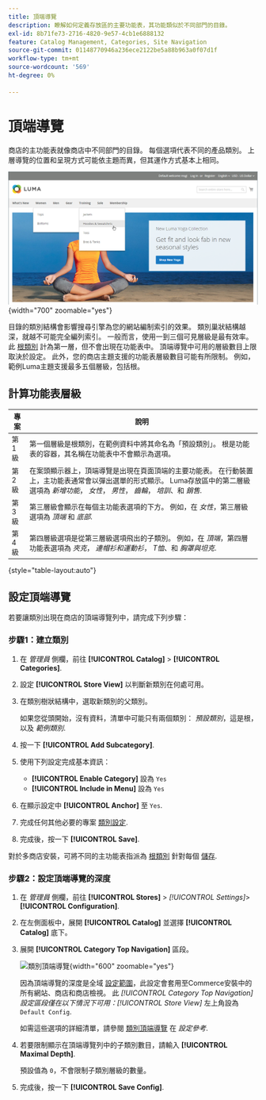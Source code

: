 ```yaml
---
title: 頂端導覽
description: 瞭解如何定義存放區的主要功能表，其功能類似於不同部門的目錄。
exl-id: 8b71fe73-2716-4820-9e57-4cb1e6888132
feature: Catalog Management, Categories, Site Navigation
source-git-commit: 01148770946a236ece2122be5a88b963a0f07d1f
workflow-type: tm+mt
source-wordcount: '569'
ht-degree: 0%

---
```


# 頂端導覽

商店的主功能表就像商店中不同部門的目錄。 每個選項代表不同的產品類別。 上層導覽的位置和呈現方式可能依主題而異，但其運作方式基本上相同。

![頂端導覽](./assets/storefront-top-navigation.png){width="700" zoomable="yes"}

目錄的類別結構會影響搜尋引擎為您的網站編制索引的效果。 類別巢狀結構越深，就越不可能完全編列索引。 一般而言，使用一到三個可見層級是最有效率。 此 [根類別](category-root.md) 計為第一層，但不會出現在功能表中。 頂端導覽中可用的層級數目上限取決於設定。 此外，您的商店主題支援的功能表層級數目可能有所限制。 例如，範例Luma主題支援最多五個層級，包括根。

## 計算功能表層級

| 專案 | 說明 |
|--- |--- |
| 第1級 | 第一個層級是根類別，在範例資料中將其命名為「預設類別」。 根是功能表的容器，其名稱在功能表中不會顯示為選項。 |
| 第2級 | 在案頭顯示器上，頂端導覽是出現在頁面頂端的主要功能表。 在行動裝置上，主功能表通常會以彈出選單的形式顯示。 Luma存放區中的第二層級選項為 _新增功能_， _女性_， _男性_， _齒輪_， _培訓_、和 _銷售_. |
| 第3級 | 第三層級會顯示在每個主功能表選項的下方。 例如，在 _女性_，第三層級選項為 _頂端_ 和 _底部_. |
| 第4級 | 第四層級選項是從第三層級選項飛出的子類別。 例如，在 _頂端_，第四層功能表選項為 _夾克_， _連帽衫和運動衫_， _T恤_、和 _胸罩與坦克_. |

{style="table-layout:auto"}

## 設定頂端導覽

若要讓類別出現在商店的頂端導覽列中，請完成下列步驟：

### 步驟1：建立類別

1. 在 _管理員_ 側欄，前往 **[!UICONTROL Catalog]** > **[!UICONTROL Categories]**.

1. 設定 **[!UICONTROL Store View]** 以判斷新類別在何處可用。

1. 在類別樹狀結構中，選取新類別的父類別。

   如果您從頭開始，沒有資料，清單中可能只有兩個類別： _預設類別_，這是根，以及 _範例類別_.

1. 按一下 **[!UICONTROL Add Subcategory]**.

1. 使用下列設定完成基本資訊：

   - **[!UICONTROL Enable Category]** 設為 `Yes`
   - **[!UICONTROL Include in Menu]** 設為 `Yes`

1. 在顯示設定中 **[!UICONTROL Anchor]** 至 `Yes`.

1. 完成任何其他必要的專案 [類別設定](category-create.md).

1. 完成後，按一下 **[!UICONTROL Save]**.

對於多商店安裝，可將不同的主功能表指派為 [根類別](category-root.md) 針對每個 [儲存](../stores-purchase/stores.md#add-stores).

### 步驟2：設定頂端導覽的深度

1. 在 _管理員_ 側欄，前往 **[!UICONTROL Stores]** > _[!UICONTROL Settings]_>**[!UICONTROL Configuration]**.

1. 在左側面板中，展開 **[!UICONTROL Catalog]** 並選擇 **[!UICONTROL Catalog]** 底下。

1. 展開 **[!UICONTROL Category Top Navigation]** 區段。

   ![類別頂端導覽](../configuration-reference/catalog/assets/catalog-category-top-navigation.png){width="600" zoomable="yes"}

   因為頂端導覽的深度是全域 [設定範圍](../getting-started/websites-stores-views.md#scope-settings)，此設定會套用至Commerce安裝中的所有網站、商店和商店檢視。 此 _[!UICONTROL Category Top Navigation]_設定區段僅在以下情況下可用：_[!UICONTROL Store View]_ 左上角設為 `Default Config`.

   如需這些選項的詳細清單，請參閱 [類別頂端導覽](../configuration-reference/catalog/catalog.md#layered-navigation) 在 _設定參考_.

1. 若要限制顯示在頂端導覽列中的子類別數目，請輸入 **[!UICONTROL Maximal Depth]**.

   預設值為 `0`，不會限制子類別層級的數量。

1. 完成後，按一下 **[!UICONTROL Save Config]**.
